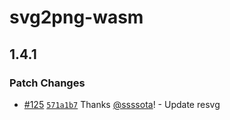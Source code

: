 # svg2png-wasm

## 1.4.1

### Patch Changes

- [#125](https://github.com/ssssota/svg2png-wasm/pull/125) [`571a1b7`](https://github.com/ssssota/svg2png-wasm/commit/571a1b76ebb41511b23aa68219c1bcf37bf36f04) Thanks [@ssssota](https://github.com/ssssota)! - Update resvg
